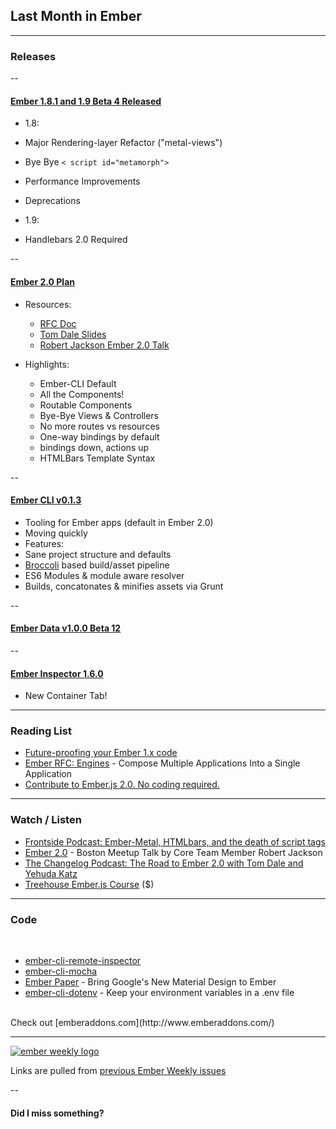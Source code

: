 ## Last Month in Ember

---

### Releases

--

#### [Ember 1.8.1 and 1.9 Beta 4 Released](http://emberjs.com/blog/2014/10/26/ember-1-8-0-released.html)

- 1.8:
 - Major Rendering-layer Refactor ("metal-views")
  - Bye Bye ``< script id="metamorph">``
 - Performance Improvements
 - Deprecations

- 1.9:
 - Handlebars 2.0 Required

--

#### [Ember 2.0 Plan](https://github.com/emberjs/rfcs/pull/15)

- Resources:
	- [RFC Doc](https://github.com/emberjs/rfcs/pull/15)
	- [Tom Dale Slides](https://speakerdeck.com/tomdale/ember-2-dot-0-in-practice)
	- [Robert Jackson Ember 2.0 Talk](https://www.youtube.com/watch?v=69wMY3CaklY&feature=youtu.be&t=1h6m8s)

- Highlights:
	- Ember-CLI Default
	- All the Components!
	 - Routable Components
	- Bye-Bye Views & Controllers
	- No more routes vs resources
	- One-way bindings by default
	 - bindings down, actions up
	- HTMLBars Template Syntax

--

#### [Ember CLI v0.1.3](https://github.com/stefanpenner/ember-cli/releases/tag/v0.1.3)

- Tooling for Ember apps (default in Ember 2.0)
- Moving quickly
- Features:
 - Sane project structure and defaults
 - [Broccoli](https://github.com/broccolijs/broccoli) based build/asset pipeline
 - ES6 Modules & module aware resolver
 - Builds, concatonates & minifies assets via Grunt

--

 #### [Ember Data v1.0.0 Beta 12](http://emberjs.com/blog/2014/11/24/ember-data-1-0-beta-12-released.html)

--

 #### [Ember Inspector 1.6.0](https://github.com/emberjs/ember-inspector/blob/master/CHANGELOG.md#ember-inspector-160)

 - New Container Tab!

---

### Reading List

- [Future-proofing your Ember 1.x code](https://gist.github.com/samselikoff/1d7300ce59d216fdaf97)
- [Ember RFC: Engines](https://github.com/tomdale/rfcs/blob/master/active/0000-engines.md) - Compose Multiple Applications Into a Single Application
- [Contribute to Ember.js 2.0. No coding required.](http://madhatted.com/2014/11/5/contribute-to-ember-js-2-0-no-coding-required)

---

### Watch / Listen

- [Frontside Podcast: Ember-Metal, HTMLbars, and the death of script tags](https://frontsidethepodcast.simplecast.fm/13)
- [Ember 2.0](https://www.youtube.com/watch?v=69wMY3CaklY&feature=youtu.be&t=1h6m8s) - Boston Meetup Talk by Core Team Member Robert Jackson
- [The Changelog Podcast: The Road to Ember 2.0 with Tom Dale and Yehuda Katz](http://thechangelog.com/131/)
- [Treehouse Ember.js Course](http://teamtreehouse.com/library/emberjs) ($)

---

### Code
</br>

- [ember-cli-remote-inspector](https://www.npmjs.org/package/ember-cli-remote-inspector)
- [ember-cli-mocha](https://github.com/switchfly/ember-cli-mocha)
- [Ember Paper](https://miguelcobain.github.io/ember-paper/) - Bring Google's New Material Design to Ember
- [ember-cli-dotenv](https://github.com/fivetanley/ember-cli-dotenv) - Keep your environment variables in a .env file


</br>
Check out [emberaddons.com](http://www.emberaddons.com/)

---

[![ember weekly logo](../../img/ember-weekly-logo.png)](http://emberweekly.com)

Links are pulled from [previous Ember Weekly issues](http://emberweekly.com/issues.html)

--

#### Did I miss something?
